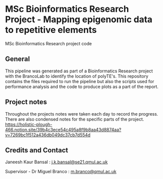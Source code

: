 # MSc Bioinformatics Research Project - Mapping epigenomic data to repetitive elements

MSc Bioinformatics Research project code

## General

This pipeline was generated as part of a Bioinformatics Research project with the BrancoLab to identify the location of polyTE's.
This repository contains the files required to run the pipeline but also the scripts used for performance analysis and the code to produce plots as a part of the report. 


## Project notes 

Throughout the projects notes were taken each day to record the progress. There are also condensed notes for the specific parts of the project. 
https://holistic-plough-466.notion.site/39b4c3ece54c495a8f9b8aa43d8874aa?v=7269bc1f512a436db049dc37cb7d554d


## Credits and Contact
Janeesh Kaur Bansal : j.k.bansal@se21.qmul.ac.uk

Supervisor - Dr Miguel Branco : m.branco@qmul.ac.uk

